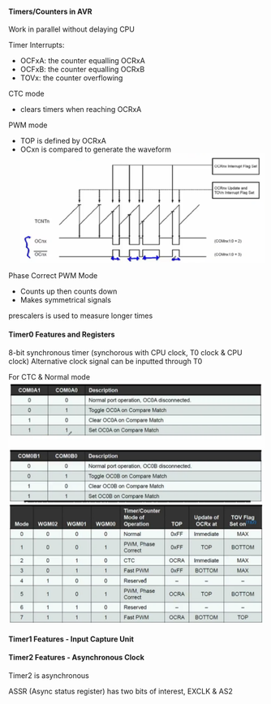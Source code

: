 #### Timers/Counters in AVR

Work in parallel without delaying CPU

Timer Interrupts:
- OCFxA: the counter equalling OCRxA
- OCFxB: the counter equalling OCRxB
- TOVx: the counter overflowing 

CTC mode
- clears timers when reaching OCRxA

PWM mode
- TOP is defined by OCRxA
- OCxn is compared to generate the waveform
![](1653256575.png)

Phase Correct PWM Mode
- Counts up then counts down
- Makes symmetrical signals

prescalers is used to measure longer times

#### Timer0 Features and Registers
8-bit synchronous timer (synchorous with CPU clock, T0 clock & CPU clock)
Alternative clock signal can be inputted through T0

For CTC & Normal mode
![](1653257780.png)
![](1653257867.png)
#### Timer1 Features - Input Capture Unit
#### Timer2 Features - Asynchronous Clock

Timer2 is asynchronous 

ASSR (Async status register) has two bits of interest, EXCLK & AS2